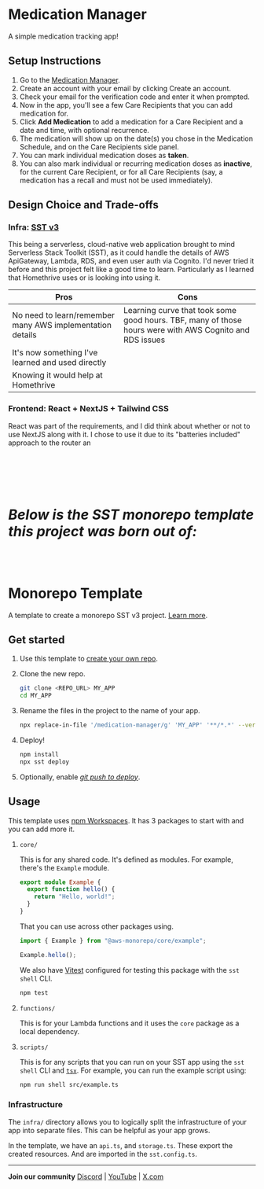 # Medication Manager
A simple medication tracking app!

## Setup Instructions
1. Go to the [Medication Manager](https://d3e7xe6qxi2zx7.cloudfront.net/).
2. Create an account with your email by clicking Create an account.
3. Check your email for the verification code and enter it when prompted.
4. Now in the app, you'll see a few Care Recipients that you can add medication for.
5. Click **Add Medication** to add a medication for a Care Recipient and a date and time, with optional recurrence.
6. The medication will show up on the date(s) you chose in the Medication Schedule, and on the Care Recipients side panel.
7. You can mark individual medication doses as **taken**.
8. You can also mark individual or recurring medication doses as **inactive**, for the current Care Recipient, or for all Care Recipients (say, a medication has a recall and must not be used immediately).


## Design Choice and Trade-offs
### Infra: [SST v3](https://sst.dev/)
This being a serverless, cloud-native web application brought to mind Serverless Stack Toolkit (SST), as it could handle the details of AWS ApiGateway, Lambda, RDS, and even user auth via Cognito. I'd never tried it before and this project felt like a good time to learn. Particularly as I learned that Homethrive uses or is looking into using it.

| Pros | Cons |
|------|------|
| No need to learn/remember many AWS implementation details | Learning curve that took some good hours. TBF, many of those hours were with AWS Cognito and RDS issues|
| It's now something I've learned and used directly ||
| Knowing it would help at Homethrive ||

### Frontend: React + NextJS + Tailwind CSS
React was part of the requirements, and I did think about whether or not to use NextJS along with it. I chose to use it due to its "batteries included" approach to the router an




<br><br><br><br>


# *Below is the SST monorepo template this project was born out of:*

<br><br>

# Monorepo Template

A template to create a monorepo SST v3 project. [Learn more](https://sst.dev/docs/set-up-a-monorepo).

## Get started

1. Use this template to [create your own repo](https://docs.github.com/en/repositories/creating-and-managing-repositories/creating-a-repository-from-a-template).

2. Clone the new repo.

   ```bash
   git clone <REPO_URL> MY_APP
   cd MY_APP
   ```

3. Rename the files in the project to the name of your app.

   ```bash
   npx replace-in-file '/medication-manager/g' 'MY_APP' '**/*.*' --verbose
   ```

4. Deploy!

   ```bash
   npm install
   npx sst deploy
   ```

5. Optionally, enable [_git push to deploy_](https://sst.dev/docs/console/#autodeploy).

## Usage

This template uses [npm Workspaces](https://docs.npmjs.com/cli/v8/using-npm/workspaces). It has 3 packages to start with and you can add more it.

1. `core/`

   This is for any shared code. It's defined as modules. For example, there's the `Example` module.

   ```ts
   export module Example {
     export function hello() {
       return "Hello, world!";
     }
   }
   ```

   That you can use across other packages using.

   ```ts
   import { Example } from "@aws-monorepo/core/example";

   Example.hello();
   ```

   We also have [Vitest](https://vitest.dev/) configured for testing this package with the `sst shell` CLI.

   ```bash
   npm test
   ```

2. `functions/`

   This is for your Lambda functions and it uses the `core` package as a local dependency.

3. `scripts/`

    This is for any scripts that you can run on your SST app using the `sst shell` CLI and [`tsx`](https://www.npmjs.com/package/tsx). For example, you can run the example script using:

   ```bash
   npm run shell src/example.ts
   ```

### Infrastructure

The `infra/` directory allows you to logically split the infrastructure of your app into separate files. This can be helpful as your app grows.

In the template, we have an `api.ts`, and `storage.ts`. These export the created resources. And are imported in the `sst.config.ts`.

---

**Join our community** [Discord](https://sst.dev/discord) | [YouTube](https://www.youtube.com/c/sst-dev) | [X.com](https://x.com/SST_dev)
